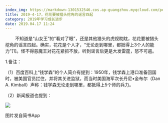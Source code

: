 ```yaml
---
index_img: https://markdown-1301532546.cos.ap-guangzhou.myqcloud.com/peipei_blog/20210921144446.png
title: 2019-4-17，花花要被猎头挖角的谣言四起
category: 2019年学习成长进步
date: 2019.04.17 11:24
---
```


        不知道是“山女王”的“看对了眼”，还是其他猎头的虎视眈眈，花花要被猎头挖角的谣言四起。确实，花花是个人才，“无论走到哪里，都抵得上3个人的能力”\[1\]。怪不得慈魔王对花花紧抓不放，听到谣言后更是大发雷霆，怒不可遏。

1.备注：

（1）百度百科上“钱学森”的个人简介有提到：1950年，钱学森上港口准备回国时，被美国官员拦住，并将其关进监狱，而当时美国海军次长丹尼•金布尔（Dan A. Kimball）声称：钱学森无论走到哪里，都抵得上5个师的兵力。

（2）新闻报道也提到：

![](https://markdown-1301532546.cos.ap-guangzhou.myqcloud.com/peipei_blog/20210921144446.png)  

图片发自简书App